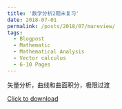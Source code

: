 ```yaml
---
title: '数学分析2期末复习'
date: 2018-07-01
permalink: /posts/2018/07/mareview/
tags:
  - Blogpost
  - Mathematic
  - Mathematical Analysis
  - Vector calculus
  - 6-10 Pages
---
```


矢量分析，曲线和曲面积分，极限过渡

[Click to download](/files/blog/ma-review.pdf)


